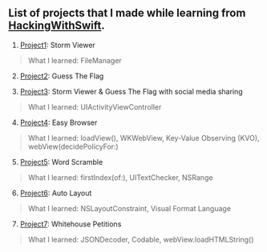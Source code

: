 ## List of projects that I made while learning from [HackingWithSwift](https://hackingwithswift.com/read).

1. [Project1](/Project1): Storm Viewer

> What I learned: FileManager

2. [Project2](/Project2): Guess The Flag

3. [Project3](/Project3): Storm Viewer & Guess The Flag with social media sharing

> What I learned: UIActivityViewController

4. [Project4](/Project4): Easy Browser

> What I learned: loadView(), WKWebView, Key-Value Observing (KVO), webView(decidePolicyFor:)

5. [Project5](/Project5): Word Scramble

> What I learned: firstIndex(of:), UITextChecker, NSRange

6. [Project6](/Project6): Auto Layout

> What I learned: NSLayoutConstraint, Visual Format Language

7. [Project7](/Project7): Whitehouse Petitions

> What I learned: JSONDecoder, Codable, webView.loadHTMLString()
